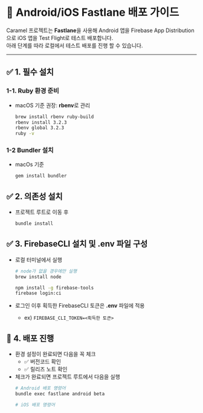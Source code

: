 # 🚀 Android/iOS Fastlane 배포 가이드

Caramel 프로젝트는 **Fastlane**을 사용해 Android 앱을 Firebase App Distribution으로 iOS 앱을 Test Flight로 테스트 배포합니다.  
아래 단계를 따라 로컬에서 테스트 배포를 진행 할 수 있습니다.

---

## ✅ 1. 필수 설치

### 1-1. Ruby 환경 준비
- macOS 기준 권장: **rbenv**로 관리
  ```bash
  brew install rbenv ruby-build
  rbenv install 3.2.3 
  rbenv global 3.2.3
  ruby -v
  ```

### 1-2 Bundler 설치
- macOs 기준
  ```bash
  gem install bundler
  ```
  
## ✅ 2. 의존성 설치
- 프로젝트 루트로 이동 후
  ```bash
  bundle install
  ```
  
## ✅ 3. FirebaseCLI 설치 및 .env 파일 구성
- 로컬 터미널에서 실행
  ```bash
  # node가 없을 경우에만 실행
  brew install node
  
  npm install -g firebase-tools
  firebase login:ci
  ```

- 로그인 이후 획득한 FirebaseCLI 토큰은 **.env** 파일에 적용
  - ex) `FIREBASE_CLI_TOKEN=<획득한 토큰>`

## 🚀 4. 배포 진행
- 환경 설정이 완료되면 다음을 꼭 체크
  - ✅ 버전코드 확인
  - ✅ 릴리즈 노트 확인
- 체크가 완료되면 프로젝트 루트에서 다음을 실행
  ```bash
  # Android 배포 명령어
  bundle exec fastlane android beta
  
  # iOS 배포 명령어
  ```